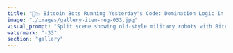 ```yaml
---
title: "🤖📉 Bitcoin Bots Running Yesterday's Code: Domination Logic in a Collaboration Era<br /><br />Bitcoin trading bots are still running the model where domination is the main character.<br /><br />They haven't caught up with the fact that domination already lost.<br /><br />🔧 **The Algorithmic Lag:**<br />• Bots programmed for zero-sum thinking in a positive-sum world<br />• Maximalist logic hardcoded into systems that can't adapt<br />• Dominance scripts executing while collaboration protocols thrive<br />• Trading algorithms optimized for tribal warfare, not systemic harmony<br /><br />Meanwhile, the actual future is being built by:<br />✅ Ethereum's collaborative consensus<br />✅ EigenLayer's cooperative restaking<br />✅ Cross-chain coordination protocols<br />✅ Humans designing for mutual benefit<br /><br />🧠 **The Cognitive Disconnect:**<br />Bitcoin bots are like chess programs trying to play jazz—stuck in adversarial logic while the real action happens in improvisational harmony. They're optimizing for conquest while the market rewards coordination.<br /><br />The tragedy? These bots will keep running domination scripts until their batteries die, never realizing the game changed underneath them.<br /><br />Evolution doesn't wait for legacy code to catch up.<br /><br /><br />#Bitcoin #TradingBots #DominationLogic #CollaborativeConsensus #AlgorithmicLag #EvolutionVsRepetition #SystemicHarmony"
image: "./images/gallery-item-neg-033.jpg"
visual_prompt: "Split scene showing old-style military robots with Bitcoin logos aggressively fighting each other on one side, while on the other side, diverse figures work together building something beautiful with Ethereum symbols. The robots are stuck in combat loops, sparks flying, while the collaborative side shows flowing networks and harmonious construction. Clean, contrasting visual metaphor."
watermark: "-33"
section: "gallery"
---
```

